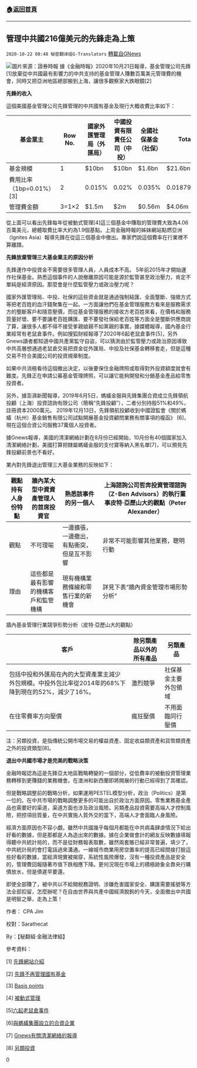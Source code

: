 ###  [:house:返回首頁](https://github.com/ourhimalayas/txt)
---

## 管理中共國216億美元的先鋒走為上策
`2020-10-22 08:48 秘密翻译组G-Translators` [轉載自GNews](https://gnews.org/zh-hant/440077/)

![]()![](https://gnews-media-offload.s3.amazonaws.com/wp-content/uploads/2020/10/22071613/W020200506352859373650.png)圖片來源：證券時報
據《金融時報》2020年10月21日報導，基金管理公司先鋒[1]放棄從中共國最有影響力的中共支持的基金管理人賺數百萬美元管理費的機會，同時又把亞洲地區總部搬到上海，讓很多觀察家大跌眼鏡[2]

**先鋒的收入**

這個美國基金管理公司先鋒管理的中共國有基金及現行大概收費比率如下：


| 基金業主 | Row No. | 國家外匯管理局（外匯局） | 中國投資有限責任公司（中投） | 全國社保基金（社保） |  Total |
| --- | --- | --- | --- | --- | --- |
| 基金規模 | 1 |  $10bn |  $10bn |  $1.6bn |  $21.6bn |
| 費用比率（1bp=0.01%）[3] |  2 |  0.015% |  0.02% |  0.035% |  0.0187963% |
| 管理費金額 | 3=1×2 |  $1.5m |  $2m |  $0.56m |  $4.06m |


從上面可以看出先鋒每年從被動式管理[4]這三個基金中賺取的管理費大致為4.06百萬美元，總體取費比率大約為1.9個基點。上周金融時報的姊妹網站點燃亞洲（Ignites Asia）報導先鋒在從這三個基金中撤出。專家們說這個費率在行業裡不算離譜。

**先鋒放棄管理三大基金業主的原因分析**

先鋒運作中投資金不需要很多管理人員，人員成本不高。 5年前2015年才開始運作社保基金。熟悉這個事件的人說撤離原因可能是源於監管甚至政治壓力，肯定不單純是經濟原因。那麼會是什麼監管壓力或政治壓力呢？

國家外匯管理局、中投、社保的這些資金就是通過強制結匯、全面壟斷、強徵方式等把老百姓的血汗錢聚集在一起。一方面讓他們在基金管理服務方看來是服務需求方的壟斷客戶和隨意壓價，而從基金管理服務的接收方老百姓來看，在價格和服務質量好壞、要不要讓老百姓購匯、要不要發社保給老百姓等方面全是壟斷供應商說了算，讓很多人都不得不接受爹親娘親不如黨親的事實。據媒體報導，國內基金行業經常有老鼠倉事件。例如搜狐財經報導了2020年6起老鼠倉事件[5]，另外Gnews讀者都知道中國共產黨監守自盜，可以猜測由於監管壓力或政治原因導致中共高層想通過老鼠倉交易把資金從外匯局、中投及社保基金轉移套走，但是這種交易不符合美國公司的投資規章制度。

如果中共消極看待這個撤出決定，以後要保住金融牌照或取得對外投資額度就會有難度。先鋒正在申請公募基金管理牌照，可以讓它能夠開發和分銷基金產品給零售投資者。

另外，據澎湃新聞報導，2019年6月5日，螞蟻金服與先鋒集團合資成立先鋒領航投顧（上海）投資諮詢有限公司（簡稱“先鋒投顧”），二者分別持股51%和49%，註冊資本2000萬元。 2019年12月13日，先鋒領航投顧收到中國證監會《關於螞蟻（杭州）基金銷售有限公司試點開展基金投資顧問業務有關事項的複函》 [6]，現在這個合資公司服務37萬個人投資者。

據Gnews報導，美國的清潔網絡計劃在8月份已經開始，10月份有40個國家加入清潔網絡計劃，美國打算把隸屬螞蟻金服的支付寶等納入黑名單[7]，可以預見先鋒投顧前景也不看好。

業內對先鋒退出管理三大基金業務的反映如下：


| 觀點持有人身份特點 | 牆內某大型中資資產管理人的首席投資官 | 熟悉該事件的另一個人 | 上海諮詢公司哲奔投資管理諮詢（Z-Ben Advisors）的執行董事皮特·亞歷山大的觀點（Peter Alexander） |
| --- | --- | --- | --- |
| 觀點 | 不可理喻 | 一邊擴張，一邊撤出，有點衝突，但是互不影響 | 非常不可能影響其他業務，聰明行動 |
| 理由 | 這些都是最有影響的機構客戶和監管機構 | 現有機構業務條線和零售行業的新機會 | 詳見下表“牆內資金管理市場形勢分析” |


牆內基金管理行業競爭形勢分析（皮特·亞歷山大的觀點）


| 客戶 | 除另類產品以外的所有產品 | 另類產品 |
| --- | --- | --- |
| 包括中投和外匯局在內的大型資產業主減少外包規模。中投外包比率從2014年的68%下降到現在的52%，減少了16%。 | 激烈競爭 | 社保基金主要外包領域 |
| 在往零費率方向壓價 | 瘋狂壓價 | 不用面臨同行壓價 |


注：另類投資，是指傳統公開市場交易的權益資產、固定收益類資產和貨幣類資產之外的投資類型[8]。

**退出中共國市場才是完美的戰略決策**

金融時報認為這是先鋒亞太地區戰略轉變的一個部分，從低費率的被動投資管理業務轉移到更賺錢的業務機會。在澳洲和新西蘭即將開展的行動已經得到了其確認。

但是戰略調整前的戰略分析，如果運用PESTEL模型分析，政治（Politics）是第一位的。在中共市場的戰略調整更多的可能出自於政治方面原因。零售業務基金產品也需要好的渠道，渠道方面也涉及政治風險。另類產品投資需要高端人才控制風險，把控項目質量，在中共實施人質外交的當下，高端人才會面臨人身風險。

經濟方面原因也不容小覷。雖然中共國幾乎每個月都能在中共病毒肆虐情況下給出好看的數據，但是那都是人為造出來的數據。據在企業做會計的網友反映數據填報得聽中共統計局的，而不是從財務報表取數，雖然兩套賬已經非常普遍，填少了，中共統計局的會打電話過來溝通。一線城市商業用房空置率的提高已經間接打臉這些好看的數據，當經濟現實被揭穿，系統性風險爆發，沒有一種投資產品是安全的，管理費回報隨著市值下跌相應下降。更何況現在市場上的積極跡象全靠央行購債放水，但是債遲早要還。

即使全部賺了，被中共以不給開稅務證明、涉嫌危害國家安全、購匯需要搖號等方法全部扣留，怎麼辦呢？在自由世界與共產中國經濟脫鉤的今天，全面撤出中共國是明智之舉，走為上策！

作者： CPA Jim

校對：Sarathecat

By：【秘翻組·金融法律組】



參考資料：

[1] [先鋒網站介紹](https://www.vanguard.com.cn/overview/)

[2] [先鋒不再管理國有基金](https://www.ft.com/content/c43c66ca-23a7-45e4-bc72-6ee43e1fd768)

[3] [Basis points](https://www.investopedia.com/terms/b/basispoint.asp)

[4] [被動式管理](https://www.gaodun.com/wenda/cfa/7023.html)

[5][六起老鼠倉事件](https://www.sohu.com/a/409827744_115865)

[6][與螞蟻集團設立的合資企業](https://www.thepaper.cn/newsDetail_forward_6798523)

[7] [Gnews有關清潔網絡的報導](https://gnews.org/zh-hans/?s=%E6%B8%85%E6%B4%81%E7%BD%91%E7%BB%9C)

[8] [另類投資](https://www.gaodun.com/jijin/1009630.html)

0
